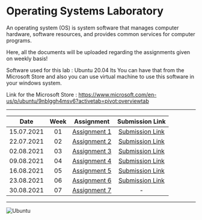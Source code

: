 # Operating Systems Laboratory
An operating system (OS) is system software that manages computer hardware, software resources, and provides common services for computer programs.

Here, all the documents will be uploaded regarding the assignments given on weekly basis!

Software used for this lab : Ubuntu 20.04 lts
You can have that from the Microsoft Store and also you can use virtual machine to use this software in your windows system.

Link for the Microsoft Store : https://www.microsoft.com/en-us/p/ubuntu/9nblggh4msv6?activetab=pivot:overviewtab

*******************************************************
|Date | Week | Assignment | Submission Link |
|:-:|:-:|:-:|:-:|
|15.07.2021|01| [Assignment 1](https://github.com/abhisheks008/Fifth-Semester-UEMK-2019-2023-Batch/tree/main/OPERATING%20SYSTEMS%20LAB/I_1_OS%20Lab_A1_15.07.2021.pdf)| [Submission Link](https://docs.google.com/forms/d/1mGie6Z8hSaKVsED5Uq_C7wSLkLEOSLpVCpTE1Yzo05s/edit)
|22.07.2021|02| [Assignment 2](https://github.com/abhisheks008/Fifth-Semester-UEMK-2019-2023-Batch/blob/main/OPERATING%20SYSTEMS%20LAB/I_1_OS%20Lab_A2_26.07.2021.pdf)| [Submission Link](https://docs.google.com/forms/d/1mGie6Z8hSaKVsED5Uq_C7wSLkLEOSLpVCpTE1Yzo05s/closedform)
|02.08.2021|03| [Assignment 3](https://github.com/abhisheks008/Fifth-Semester-UEMK-2019-2023-Batch/blob/main/OPERATING%20SYSTEMS%20LAB/I_1_OS%20Lab_A3_02.08.2021.pdf)| [Submission Link](https://docs.google.com/forms/d/e/1FAIpQLSfq4IM40PSF1nutvjYE9iFZHN6SPTHs2D9asBCT5MQ_TzbOAg/viewform)
|09.08.2021|04| [Assignment 4](https://github.com/abhisheks008/Fifth-Semester-UEMK-2019-2023-Batch/blob/main/OPERATING%20SYSTEMS%20LAB/I_1_OS%20Lab_A4_09.08.2021.pdf) | [Submission Link](https://docs.google.com/forms/d/e/1FAIpQLSfq4IM40PSF1nutvjYE9iFZHN6SPTHs2D9asBCT5MQ_TzbOAg/viewform) |
|16.08.2021|05| [Assignment 5](https://github.com/abhisheks008/Fifth-Semester-UEMK-2019-2023-Batch/blob/main/OPERATING%20SYSTEMS%20LAB/I_1_OS%20Lab_A5_16.08.2021.pdf) | [Submission Link](https://docs.google.com/forms/d/e/1FAIpQLSfq4IM40PSF1nutvjYE9iFZHN6SPTHs2D9asBCT5MQ_TzbOAg/viewform) |
|23.08.2021|06| [Assignment 6](https://github.com/abhisheks008/Fifth-Semester-UEMK-2019-2023-Batch/blob/main/OPERATING%20SYSTEMS%20LAB/I_1_OS%20Lab_A6_23.08.2021.pdf) | [Submission Link](https://docs.google.com/forms/d/e/1FAIpQLSfq4IM40PSF1nutvjYE9iFZHN6SPTHs2D9asBCT5MQ_TzbOAg/viewform) |
| 30.08.2021 | 07 | [Assignment 7](https://github.com/abhisheks008/Fifth-Semester-UEMK-2019-2023-Batch/blob/main/OPERATING%20SYSTEMS%20LAB/I_1_OS%20Lab_A7_30.08.2021.pdf) | - |

*********************************************************
<img alt="Ubuntu" src="https://img.shields.io/badge/Ubuntu-E95420?style=for-the-badge&logo=ubuntu&logoColor=white" />
